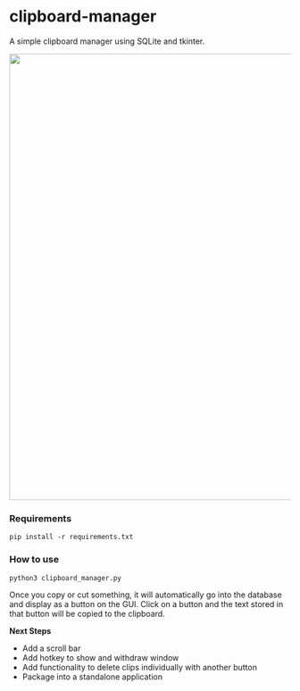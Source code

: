 # clipboard-manager

A simple clipboard manager using SQLite and tkinter.

<img src="https://github.com/ezrc2/clipboard-manager/blob/main/demo.gif" width="800" />

### Requirements
```
pip install -r requirements.txt
```

### How to use
```
python3 clipboard_manager.py
```
Once you copy or cut something, it will automatically go into the database and display as a button on the GUI. Click on a button and the text stored in that button will be copied to the clipboard.


**Next Steps**
- Add a scroll bar
- Add hotkey to show and withdraw window
- Add functionality to delete clips individually with another button
- Package into a standalone application
